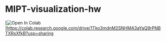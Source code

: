 # MIPT-visualization-hw

[![Open In Colab](https://colab.research.google.com/assets/colab-badge.svg)]https://colab.research.google.com/drive/1Tko3mdnM2SNHMA3aYaQ9rPNBTXRsXfkB?usp=sharing
